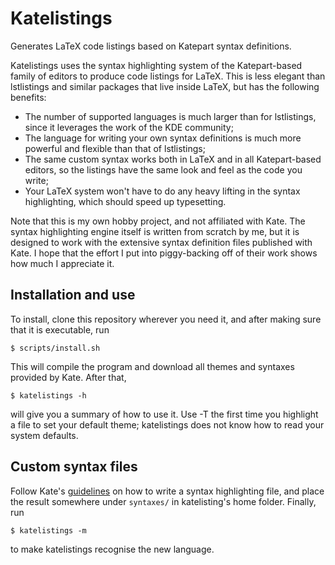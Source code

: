 # Katelistings
Generates LaTeX code listings based on Katepart syntax definitions.

Katelistings uses the syntax highlighting system of the Katepart-based family of editors to produce code listings for LaTeX. This is less elegant than lstlistings and similar packages that live inside LaTeX, but has the following benefits:
 
 - The number of supported languages is much larger than for lstlistings, since it leverages the work of the KDE community;
 - The language for writing your own syntax definitions is much more powerful and flexible than that of lstlistings;
 - The same custom syntax works both in LaTeX and in all Katepart-based editors, so the listings have the same look and feel as the code you write;
 - Your LaTeX system won't have to do any heavy lifting in the syntax highlighting, which should speed up typesetting.
 
Note that this is my own hobby project, and not affiliated with Kate. The syntax highlighting engine itself is written from scratch by me, but it is designed to work with the extensive syntax definition files published with Kate. I hope that the effort I put into piggy-backing off of their work shows how much I appreciate it.

## Installation and use
To install, clone this repository wherever you need it, and after making sure that it is executable, run
```
$ scripts/install.sh
```
This will compile the program and download all themes and syntaxes provided by Kate. After that,
```
$ katelistings -h
```
will give you a summary of how to use it. Use -T the first time you highlight a file to set your default theme; katelistings does not know how to read your system defaults.

## Custom syntax files
Follow Kate's [guidelines](https://docs.kde.org/trunk5/en/applications/katepart/highlight.html) on how to write a syntax highlighting file, and place the result somewhere under `syntaxes/` in katelisting's home folder. Finally, run
```
$ katelistings -m
```
to make katelistings recognise the new language.
